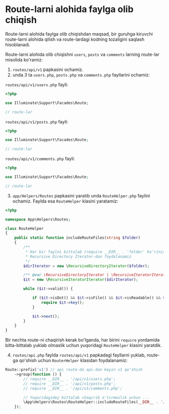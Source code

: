# Route-larni alohida faylga olib chiqish

Route-larni alohida faylga olib chiqishdan maqsad, bir guruhga kiruvchi route-larni alohida qilish va route-lardagi kodning tozaligini saqlash hisoblanadi.

Route-larni alohida olib chiqishni `users`, `posts` va `comments` larning route-lar misolida ko'ramiz:

1. `routes/api/v1` papkasini ochamiz.
2. unda 3 ta `users.php`, `posts.php` va `comments.php` fayllarini ochamiz:

`routes/api/v1/users.php` fayli:

```php
<?php

use Illuminate\Support\Facades\Route;

// route-lar
```

`routes/api/v1/posts.php` fayli:

```php
<?php

use Illuminate\Support\Facades\Route;

// route-lar
```

`routes/api/v1/comments.php` fayli:

```php
<?php

use Illuminate\Support\Facades\Route;

// route-lar
```

3. `app/Helpers/Routes` papkasini yaratib unda `RouteHelper.php` faylini ochamiz. Faylda esa `RouteHelper` klasini yaratamiz:

```php
<?php

namespace App\Helpers\Routes;

class RouteHelper
{
    public static function includeRouteFiles(string $folder)
    {
        /**
         * Har bir faylni bittalab (require __DIR__ . 'folder' ko'rinishida) chaqirmaslik uchun
         * Recursive Directory Iterator-dan foydalanamiz
         */
        $dirIterator = new \RecursiveDirectoryIterator($folder);

        /** @var \RecursiveDirectoryIterator | \RecursiveIteratorIterator $it */
        $it = new \RecursiveIteratorIterator($dirIterator);

        while ($it->valid()) {

            if ($it->isDot() && $it->isFile() && $it->isReadable() && $it->current()->getExtension() === 'php') {
                require $it->key();
            }

            $it->next();
        }
    }
}

```

Bir nechta route-ni chaqirish kerak bo'lganda, har birini `require` yordamida bitta-bittalab yuklab olmaslik uchun yuqoridagi `RouteHelper` klasini yaratdik.

4. `routes/api.php` faylda `routes/api/v1` papkadagi fayllarni yuklab, route-ga qo'shish uchun `RouterHelper` klasidan foydalanamiz:

```php
Route::prefix('v1') // api route-da api-dan keyin v1 qo'shish
    ->group(function () {
        // require __DIR__ . '/api/v1/users.php';
        // require __DIR__ . '/api/v1/posts.php';
        // require __DIR__ . '/api/v1/comments.php';

        // Yuqoridagidey bittalab chaqirib o'tirmaslik uchun ...
        \App\Helpers\Routes\RouteHelper::includeRouteFiles(__DIR__ . '/api/v1');
    });

```
